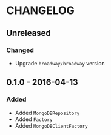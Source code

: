 # CHANGELOG

## Unreleased

### Changed

- Upgrade `broadway/broadway` version

## 0.1.0 - 2016-04-13

### Added

- Added `MongoDBRepository`
- Added `Factory`
- Added `MongoDBClientFactory`
